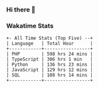 ### Hi there 👋

<!--
**claserre9/claserre9** is a ✨ _special_ ✨ repository because its `README.md` (this file) appears on your GitHub profile.

Here are some ideas to get you started:

- 🔭 I’m currently working on ...
- 🌱 I’m currently learning ...
- 👯 I’m looking to collaborate on ...
- 🤔 I’m looking for help with ...
- 💬 Ask me about ...
- 📫 How to reach me: ...
- 😄 Pronouns: ...
- ⚡ Fun fact: ...
-->

[//]: # (wakatime-stats)


### Wakatime Stats
```
+- All Time Stats (Top Five) --+
| Language   | Total Hour      |
+------------+-----------------+
| PHP        | 598 hrs 24 mins |
| TypeScript | 306 hrs 1 min   |
| Python     | 136 hrs 23 mins |
| JavaScript | 129 hrs 12 mins |
| SQL        | 108 hrs 14 mins |
+------------+-----------------+

```

[//]: # (end-wakatime-stats)


















